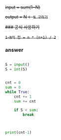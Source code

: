 ~~input = sum(1~N)~~

~~output = N <- `N 구하기`~~

~~### 공식 사용하기~~

~~`1~N의 합 = n * (n+1) / 2`~~

### answer

```python

S = input()
S = int(S)


cnt = 0
sum = 0
while True:
    cnt += 1
    sum += cnt

    if S < sum:
        break



print(cnt-1)
```
